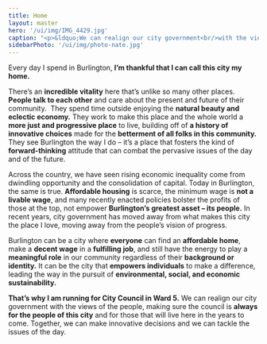 ```yaml
---
title: Home
layout: master
hero: '/ui/img/IMG_4429.jpg'
caption: "<p>&ldquo;We can realign our city government<br/>with the views of the people.&rdquo;</p>"
sidebarPhoto: '/ui/img/photo-nate.jpg'
---
```

Every day I spend in Burlington, **I’m thankful that I can call this city my home.**

There’s an **incredible vitality** here that’s unlike so many other places.  **People talk to each other** and care about the present and future of their community.  They spend time outside enjoying the **natural beauty and eclectic economy.** They work to make this place and the whole world a **more just and progressive place** to live, building off of **a history of innovative choices** made for the **betterment of all folks in this community.** They see Burlington the way I do – it’s a place that fosters the kind of **forward-thinking** attitude that can combat the pervasive issues of the day and of the future.

Across the country, we have seen rising economic inequality come from dwindling opportunity and the consolidation of capital. Today in Burlington, the same is true. **Affordable housing** is scarce, the minimum wage is **not a livable wage**, and many recently enacted policies bolster the profits of those at the top, not empower **Burlington’s greatest asset – its people.** In recent years, city government has moved away from what makes this city the place I love, moving away from the people’s vision of progress.

Burlington can be a city where **everyone** can find an **affordable home**, make a **decent wage** in a **fulfilling job**, and still have the energy to play a **meaningful role** in our community regardless of their **background or identity.** It can be the city that **empowers individuals** to make a difference, leading the way in the pursuit of **environmental, social, and economic sustainability.**

**That’s why I am running for City Council in Ward 5.** We can realign our city government with the views of the people, making sure the council is **always for the people of this city** and for those that will live here in the years to come. Together, we can make innovative decisions and we can tackle the issues of the day.